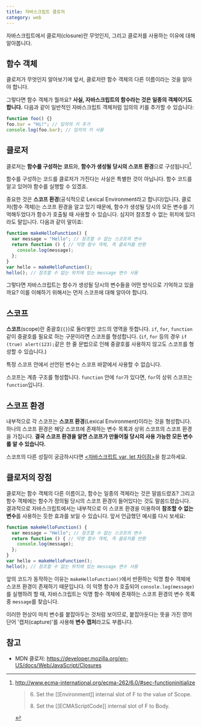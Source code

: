 ```yaml
---
title: 자바스크립트 클로저
category: web
---
```


자바스크립트에서 클로저(closure)란 무엇인지, 그리고 클로저를 사용하는 이유에 대해 알아봅니다.

## 함수 객체

클로저가 무엇인지 알아보기에 앞서, 클로저란 함수 객체의 다른 이름이라는 것을 알아야 합니다.

그렇다면 함수 객체가 뭘까요? **사실, 자바스크립트의 함수라는 것은 일종의 객체이기도 합니다.** 다음과 같이 일반적인 자바스크립트 객체처럼 임의의 키를 추가할 수 있습니다:

```js
function foo() {}
foo.bar = "Hi!"; // 임의의 키 추가
console.log(foo.bar); // 임의의 키 사용
```

## 클로저

클로저는 **함수를 구성하는 코드**와, **함수가 생성될 당시의 스코프 환경**으로 구성됩니다[^functioninitialize].

[^functioninitialize]:
    <http://www.ecma-international.org/ecma-262/6.0/#sec-functioninitialize>
    
    > <p>6. Set the [[Environment]] internal slot of F to the value of Scope.</p>
    > <p>8. Set the [[ECMAScriptCode]] internal slot of F to Body.</p>

함수를 구성하는 코드를 클로저가 가진다는 사실은 특별한 것이 아닙니다. 함수 코드를 알고 있어야 함수를 실행할 수 있겠죠.

중요한 것은 **스코프 환경**(공식적으로 Lexical Environment라고 합니다)입니다. 클로저(함수 객체)는 스코프 환경을 알고 있기 때문에, 함수가 생성될 당시의 모든 변수를 기억해두었다가 함수가 호출될 때 사용할 수 있습니다. 심지어 참조할 수 없는 위치에 있더라도 말입니다. 다음과 같이 말이죠:

```js
function makeHelloFunction() {
  var message = "Hello"; // 참조할 수 없는 스코프의 변수
  return function () { // 익명 함수 객체, 즉 클로저를 반환
    console.log(message);
  };
}
var hello = makeHelloFunction();
hello(); // 참조할 수 없는 위치에 있는 message 변수 사용
```

그렇다면 자바스크립트는 함수가 생성될 당시의 변수들을 어떤 방식으로 기억하고 있을까요? 이를 이해하기 위해서는 먼저 스코프에 대해 알아야 합니다.

## 스코프

**스코프**(scope)란 중괄호(`{}`)로 둘러쌓인 코드의 영역을 뜻합니다. `if`, `for`, `function`같이 중괄호를 필요로 하는 구문이라면 스코프를 형성합니다. (`if`, `for` 등의 경우 `if (true) alert(123);`같은 한 줄 문법으로 인해 중괄호를 사용하지 않고도 스코프를 형성할 수 있습니다.)

특정 스코프 안에서 선언된 변수는 스코프 바깥에서 사용할 수 없습니다.

스코프는 계층 구조를 형성합니다. `function` 안에 `for`가 있다면, `for`의 상위 스코프는 `function`입니다.

## 스코프 환경

내부적으로 각 스코프는 **스코프 환경**(Lexical Environment)이라는 것을 형성합니다. 하나의 스코프 환경은 해당 스코프에 존재하는 변수 목록과 상위 스코프의 스코프 환경을 가집니다. **결국 스코프 환경을 알면 스코프가 만들어질 당시의 사용 가능한 모든 변수를 알 수 있습니다.**

스코프의 다른 성질이 궁금하시다면 [<자바스크립트 var, let 차이점>](2019-07-22-difference-var-let.md)을 참고하세요.

## 클로저의 장점

클로저는 함수 객체의 다른 이름이고, 함수는 일종의 객체라는 것은 말씀드렸죠? 그리고 함수 객체에는 함수가 정의될 당시의 스코프 환경이 들어있다는 것도 말씀드렸습니다. 결과적으로 자바스크립트에서는 내부적으로 이 스코프 환경을 이용하여 **참조할 수 없는 변수**를 사용하는 듯한 효과를 보일 수 있습니다. 앞서 언급했던 예시를 다시 보세요:

```js
function makeHelloFunction() {
  var message = "Hello"; // 참조할 수 없는 스코프의 변수
  return function () { // 익명 함수 객체, 즉 클로저를 반환
    console.log(message);
  };
}
var hello = makeHelloFunction();
hello(); // 참조할 수 없는 위치에 있는 message 변수 사용
```

앞의 코드가 동작하는 이유는 `makeHelloFunction()`에서 반환하는 익명 함수 객체에 스코프 환경이 존재하기 때문입니다. 이 익명 함수가 호출되어 `console.log(message)`를 실행하려 할 때, 자바스크립트는 익명 함수 객체에 존재하는 스코프 환경의 변수 목록 중 `message`를 찾습니다.

이러한 현상이 마치 변수를 붙잡아두는 것처럼 보이므로, 붙잡아둔다는 뜻을 가진 영어 단어 '캡처(capture)'를 사용해 **변수 캡처**라고도 부릅니다.

## 참고

- MDN 클로저: <https://developer.mozilla.org/en-US/docs/Web/JavaScript/Closures>
